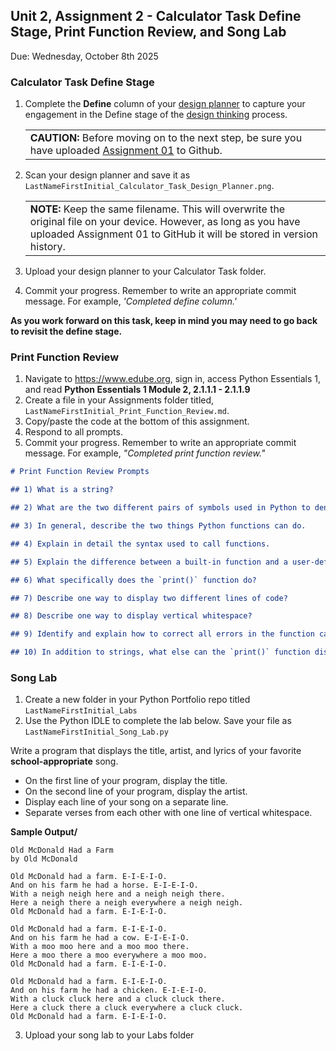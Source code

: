 ## Unit 2, Assignment 2 - Calculator Task Define Stage, Print Function Review, and Song Lab
Due: Wednesday, October 8th 2025

### Calculator Task Define Stage
1. Complete the **Define** column of your [design planner](https://github.com/MrJSwotinsky/Python_2025_2026/blob/main/Resources/Design%20Planner.pdf) to capture your engagement in the Define stage of the [design thinking](https://github.com/MrJSwotinsky/Python_2025_2026/blob/main/Resources/Design%20Thinking.pdf) process.<br>
   <table>
      <tr>
         <td>
            <b>CAUTION:</b> Before moving on to the next step, be sure you have uploaded <a href = https://github.com/MrJSwotinsky/Python_2025_2026/blob/main/Unit_02_Python_Basics_Deep_Dive/Assignments/Assignment_01_Calculator_Task_Empathize_Stage.md>Assignment 01</a> to Github.<br>
         </td>
      </tr>
   </table>

2. Scan your design planner and save it as `LastNameFirstInitial_Calculator_Task_Design_Planner.png`.<br>
   <table>
      <tr>
         <td>
            <b>NOTE:</b> Keep the same filename.  This will overwrite the original file on your device.  However, as long as you have uploaded Assignment 01 to GitHub it will be stored in version history.
         </td>
      </tr>
   </table>

3. Upload your design planner to your Calculator Task folder.
4. Commit your progress.  Remember to write an appropriate commit message.  For example, *'Completed define column.'*

**As you work forward on this task, keep in mind you may need to go back to revisit the define stage.**

### Print Function Review

1. Navigate to https://www.edube.org, sign in, access Python Essentials 1, and read **Python Essentials 1 Module 2, 2.1.1.1  - 2.1.1.9** 
2. Create a file in your Assignments folder titled, `LastNameFirstInitial_Print_Function_Review.md`.
3. Copy/paste the code at the bottom of this assignment.
4. Respond to all prompts.
5. Commit your progress.  Remember to write an appropriate commit message.  For example, *"Completed print function review."*

```markdown
# Print Function Review Prompts

## 1) What is a string?

## 2) What are the two different pairs of symbols used in Python to denote strings?

## 3) In general, describe the two things Python functions can do.

## 4) Explain in detail the syntax used to call functions.

## 5) Explain the difference between a built-in function and a user-defined function.  In your explanation, include an example of a Python built-in function.

## 6) What specifically does the `print()` function do?

## 7) Describe one way to display two different lines of code?

## 8) Describe one way to display vertical whitespace?

## 9) Identify and explain how to correct all errors in the function call, `Print[Hello, World!]`.

## 10) In addition to strings, what else can the `print()` function display?
```

### Song Lab

1. Create a new folder in your Python Portfolio repo titled `LastNameFirstInitial_Labs`
2. Use the Python IDLE to complete the lab below.  Save your file as `LastNameFirstInitial_Song_Lab.py`
   
Write a program that displays the title, artist, and lyrics of your favorite **school-appropriate** song.
   * On the first line of your program, display the title.
   * On the second line of your program, display the artist.
   * Display each line of your song on a separate line.
   * Separate verses from each other with one line of vertical whitespace.

**Sample Output/**
```
Old McDonald Had a Farm
by Old McDonald

Old McDonald had a farm. E-I-E-I-O.
And on his farm he had a horse. E-I-E-I-O.
With a neigh neigh here and a neigh neigh there.
Here a neigh there a neigh everywhere a neigh neigh.
Old McDonald had a farm. E-I-E-I-O.

Old McDonald had a farm. E-I-E-I-O.
And on his farm he had a cow. E-I-E-I-O.
With a moo moo here and a moo moo there.
Here a moo there a moo everywhere a moo moo.
Old McDonald had a farm. E-I-E-I-O.

Old McDonald had a farm. E-I-E-I-O.
And on his farm he had a chicken. E-I-E-I-O.
With a cluck cluck here and a cluck cluck there.
Here a cluck there a cluck everywhere a cluck cluck.
Old McDonald had a farm. E-I-E-I-O.
```
3. Upload your song lab to your Labs folder
